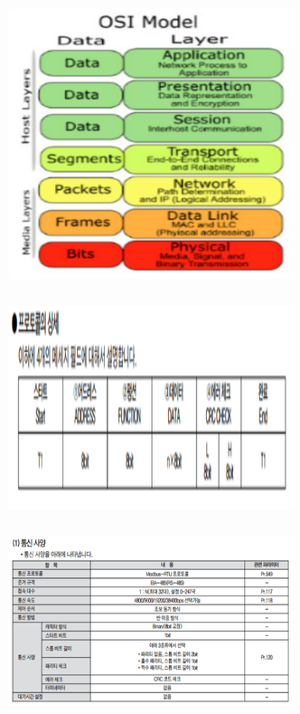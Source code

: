 <p align="left">
  
<img src="/images/OSI7Layer.PNG"  width="640" height="480">

</p>
</br>
<p align="center">
  
<img src="/images/프로토콜상세.PNG"  width="640" height="360">

</p>
</br>
<p align="right">
  
<img src="/images/통신사양.PNG"  width="640" height="300">

</p>
</br>
